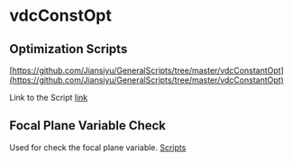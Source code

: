 # vdcConstOpt

## Optimization Scripts
[https://github.com/Jiansiyu/GeneralScripts/tree/master/vdcConstantOpt](https://github.com/Jiansiyu/GeneralScripts/tree/master/vdcConstantOpt)

Link to the Script [link](https://github.com/Jiansiyu/GeneralScripts/tree/master/vdcConstantOpt)


## Focal Plane Variable Check 
Used for check the focal plane variable. [Scripts](https://github.com/Jiansiyu/GeneralScripts/blob/master/OptCheck/PRex/OpticsFocalVarCheck.C)
